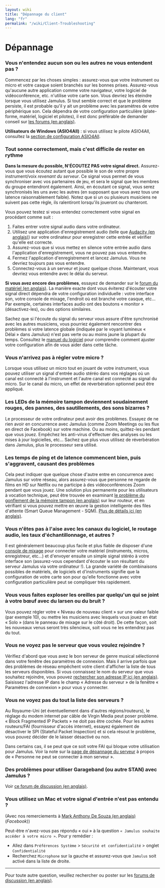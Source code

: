 ```yaml
---
layout: wiki
title: "Dépannage du client"
lang: "fr"
permalink: "/wiki/Client-Troubleshooting"
---
```


# Dépannage

### Vous n'entendez aucun son ou les autres ne vous entendent pas ?
Commencez par les choses simples : assurez-vous que votre instrument ou micro et votre casque soient branchés sur les bonnes prises. Assurez-vous qu'aucune autre application comme votre navigateur, votre logiciel de vidéoconférence, etc. n'utilise votre carte son. Vous devriez les éteindre lorsque vous utilisez Jamulus. Si tout semble correct et que le problème persiste, il est probable qu'il y ait un problème avec les paramètres de votre périphérique son. Cela dépendra de votre configuration particulière (plate-forme, matériel, logiciel et pilotes), il est donc préférable de demander conseil sur [les forums (en anglais)](https://sourceforge.net/p/llcon/discussion/software/).

**Utilisateurs de Windows (ASIO4All)** : si vous utilisez le pilote ASIO4All, consultez la [section de configuration ASIO4All](Installation-for-Windows#configuration-de-asio4all).

### Tout sonne correctement, mais c'est difficile de rester en rythme

**Dans la mesure du possible, N'ÉCOUTEZ PAS votre signal direct.** Assurez-vous que vous écoutez autant que possible le son de votre propre instrument/voix _revenant du serveur_. Ce signal vous permet de vous synchroniser avec vos partenaires de jeu, et sera le signal que les membres du groupe entendront également. Ainsi, en écoutant ce signal, vous serez synchronisés les uns avec les autres (en supposant que vous avez tous une latence raisonnablement faible). Notez que si un ou plusieurs musiciens ne suivent pas cette règle, ils ralentiront lorsqu'ils joueront ou chanteront.

Vous pouvez testez si vous entendez correctement votre signal en procédant comme suit :

1. Faites entrer votre signal audio dans votre ordinateur.
1. Utilisez une application d'enregistrement audio (telle que [Audacity (en anglais)](https://www.audacityteam.org/)) sur votre ordinateur pour enregistrer cette entrée et vérifier qu'elle est correcte.
1. Assurez-vous que si vous mettez en silence votre entrée audio dans l'application d'enregistrement, vous ne pouvez pas vous entendre.
1. Fermez l'application d'enregistrement et lancez Jamulus. Vous ne devriez toujours pas vous entendre.
1. Connectez-vous à un serveur et jouez quelque chose. Maintenant, vous devriez vous entendre avec le délai du serveur.

**Si vous avez encore des problèmes**, essayez de demander sur le [forum du matériel (en anglais)](https://sourceforge.net/p/llcon/discussion/hardware/). La manière exacte dont vous éviterez d'écouter votre signal direct dépendra de votre configuration individuelle : votre interface son, votre console de mixage, l'endroit où est branché votre casque, etc… Par exemple, certaines interfaces audio ont des boutons « monitor » (désactivez-les), ou des options similaires.

Sachez que si l'écoute du signal du serveur vous assure d'être synchronisé avec les autres musiciens, vous pourriez également rencontrer des problèmes si votre latence globale (indiquée par le voyant lumineux « Délai » dans Jamulus) n'est pas verte ou au moins jaune la plupart du temps. Consultez le [manuel du logiciel](Software-Manual) pour comprendre comment ajuster votre configuration afin de vous aider dans cette tâche.

### Vous n'arrivez pas à régler votre micro ?

Lorsque vous utilisez un micro tout en jouant de votre instrument, vous pouvez utiliser un signal d'entrée audio stéréo dans vos réglages où un canal est connecté à l'instrument et l'autre canal est connecté au signal du micro. Sur le canal du micro, un effet de réverbération optionnel peut être appliqué.

### Les LEDs de la mémoire tampon deviennent soudainement rouges, des pannes, des sautillements, des sons bizarres ?

Le processeur de votre ordinateur peut avoir des problèmes. Essayez de ne rien avoir en concurrence avec Jamulus (comme Zoom Meetings ou les flux en direct de Facebook) sur votre machine. Ou au moins, quittez-les pendant que vous jouez. Empêchez les anti-virus d'effectuer des analyses ou les mises à jour logicielles, etc… Sachez que plus vous utilisez de réverbération dans Jamulus, plus le processeur sera utilisé.

### Les temps de ping et de latence commencent bien, puis s'aggravent, causant des problèmes

Cela peut indiquer que quelque chose d'autre entre en concurrence avec Jamulus sur votre réseau, alors assurez-vous que personne ne regarde de films en HD sur Netflix ou ne participe à des vidéoconférences Zoom pendant que vous jouez. Une solution plus permanente pour les utilisateurs à vocation technique, peut être trouvée en examinant [le problème du gonflement de la mémoire tampon (en anglais)](https://www.bufferbloat.net/projects/bloat/wiki/) sur leur routeur, et en vérifiant si vous pouvez mettre en œuvre la gestion intelligente des files d'attente (Smart Queue Management - SQM). [Plus de détails ici (en anglais)](https://www.bufferbloat.net/projects/bloat/wiki/What_can_I_do_about_Bufferbloat/).

### Vous n'êtes pas à l'aise avec les canaux du logiciel, le routage audio, les taux d'échantillonnage, et autres ?

Il est généralement beaucoup plus facile et plus fiable de disposer d'une [console de mixage](https://www.thomann.de/pics/bdb/191244/7355025_800.jpg) pour connecter votre matériel (instruments, micros, enregistreur, etc…) et d'envoyer ensuite un simple signal stéréo à votre interface son (assurez-vous cependant d'écouter le son résultant du serveur Jamulus via votre ordinateur !). La grande variété de combinaisons possibles de matériels, de logiciels et d'instruments signifie que la configuration de votre carte son pour qu'elle fonctionne avec votre configuration particulière peut se compliquer très rapidement.

### Vous vous faites exploser les oreilles par quelqu'un qui se joint à votre bœuf avec du larsen ou du bruit ?

Vous pouvez régler votre « Niveau de nouveau client » sur une valeur faible (par exemple 10), ou mettre les musiciens avec lesquels vous jouez en état « Solo » (dans le panneau de mixage sur le côté droit). De cette façon, soit les nouveaux venus seront très silencieux, soit vous ne les entendrez pas du tout. 

### Vous ne voyez pas le serveur que vous voulez rejoindre ?

Vérifiez d'abord que vous avez le bon serveur de genre musical sélectionné dans votre fenêtre des paramètres de connexion. Mais il arrive parfois que des problèmes de réseau empêchent votre client d'afficher la liste de tous les serveurs disponibles. Si vous connaissez le nom du serveur que vous souhaitez rejoindre, vous pouvez [rechercher son adresse IP ici (en anglais)](http://explorer.jamulus.io/). Saisissez l'adresse IP dans le champ « Adresse du serveur » de la fenêtre « Paramètres de connexion » pour vous y connecter.

### Vous ne voyez pas du tout la liste des serveurs ?

Au Royaume-Uni (et éventuellement dans d'autres régions/routeurs), le réglage du modem internet par câble de Virgin Media peut poser problème. « Block Fragmented IP Packets » ne doit pas être cochée. Pour les autres routeurs/FAI (fournisseur d'accès internet), essayez également de désactiver le SPI (Stateful Packet Inspection) et si cela résout le problème, vous pouvez décider de le laisser désactivé ou non.

Dans certains cas, il se peut que ce soit votre FAI qui bloque votre utilisation pour Jamulus. Voir la note sur la [page de dépannage du serveur](Server-Troubleshooting#personne-ne-peut-se-connecter-à-mon-serveur-mais-je-peux-my-connecter-localement) à propos de « Personne ne peut se connecter à mon serveur ».

### Des problèmes pour utiliser Garageband (ou autre STAN) avec Jamulus ? 

Voir [ce forum de discussion (en anglais)](https://sourceforge.net/p/llcon/discussion/533517/thread/d3dd58eedc/#b994).

### Vous utilisez un Mac et votre signal d'entrée n'est pas entendu ?

(Avec nos remerciements à [Mark Anthony De Souza (en anglais)](https://www.facebook.com/groups/619274602254947/permalink/765122847670121/?comment_id=765525034296569) (_Facebook_))

Peut-être n'avez-vous pas répondu « oui » à la question `« Jamulus souhaite accéder à votre micro »`.  Pour y remédier :
* Allez dans `Préférences Système` > `Sécurité et confidentialité` > onglet `Confidentialité`
* Recherchez `Microphone` sur la gauche et assurez-vous que `Jamulus` soit activé dans la liste de droite.

***

Pour toute autre question, veuillez rechercher ou poster sur les [forums de discussion (en anglais)](https://sourceforge.net/p/llcon/discussion/software/).
